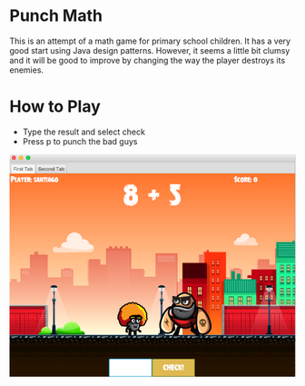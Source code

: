 # Punch Math 

This is an attempt of a math game for primary school children. It has a very good start using Java design patterns. However, it seems a little bit clumsy and it will be good to improve by changing the way the player destroys its enemies.

# How to Play
- Type the result and select check
- Press p to punch the bad guys 


![alt text](ScreenShot.png "Easy mode on")
